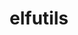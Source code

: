 ---
title: "elfutils"
layout: cache
categories: [package, develop-2023-08-13]
meta: {"versions": ["0.189"], "compilers": ["gcc@=11.1.0", "gcc@=11.3.0", "gcc@=7.3.1", "gcc@=7.5.0", "oneapi@=2023.2.0"], "oss": ["amzn2", "ubuntu18.04", "ubuntu20.04", "ubuntu22.04"], "platforms": ["linux"], "targets": ["aarch64", "neoverse_n1", "ppc64le", "x86_64", "x86_64_v3"], "stacks": ["data-vis-sdk", "e4s", "e4s-oneapi", "e4s-power", "gpu-tests", "ml-linux-x86_64-rocm", "radiuss", "radiuss-aws", "radiuss-aws-aarch64", "root", "tutorial"], "num_specs": 9, "num_specs_by_stack": {"root": 9, "radiuss-aws-aarch64": 2, "radiuss-aws": 1, "radiuss": 1, "e4s-power": 1, "e4s-oneapi": 1, "gpu-tests": 1, "e4s": 1, "data-vis-sdk": 1, "tutorial": 1, "ml-linux-x86_64-rocm": 1}}
spec_details: [{"hash": "lxyg225ulssxvksnc4smmvc64my34aoa", "compiler": "gcc@=7.3.1", "versions": ["0.189"], "os": "amzn2", "platform": "linux", "target": "aarch64", "variants": ["build_system=autotools", "~debuginfod", "+nls"], "stacks": ["root", "radiuss-aws-aarch64"], "size": "-", "tarball": "https://binaries.spack.io/releases/develop-2023-08-13/build_cache/linux-amzn2-aarch64/gcc-7.3.1/elfutils-0.189/linux-amzn2-aarch64-gcc-7.3.1-elfutils-0.189-lxyg225ulssxvksnc4smmvc64my34aoa.spack"}, {"hash": "4hatwp5dvjslrdpjnyz7bjuqpzpl3lcg", "compiler": "gcc@=7.3.1", "versions": ["0.189"], "os": "amzn2", "platform": "linux", "target": "neoverse_n1", "variants": ["build_system=autotools", "~debuginfod", "+nls"], "stacks": ["root", "radiuss-aws-aarch64"], "size": "-", "tarball": "https://binaries.spack.io/releases/develop-2023-08-13/build_cache/linux-amzn2-neoverse_n1/gcc-7.3.1/elfutils-0.189/linux-amzn2-neoverse_n1-gcc-7.3.1-elfutils-0.189-4hatwp5dvjslrdpjnyz7bjuqpzpl3lcg.spack"}, {"hash": "yxe3a3e6sg5p63n2qhm7fpb4f27yq2ok", "compiler": "gcc@=7.3.1", "versions": ["0.189"], "os": "amzn2", "platform": "linux", "target": "x86_64_v3", "variants": ["build_system=autotools", "~debuginfod", "+nls"], "stacks": ["radiuss-aws", "root"], "size": "-", "tarball": "https://binaries.spack.io/releases/develop-2023-08-13/build_cache/linux-amzn2-x86_64_v3/gcc-7.3.1/elfutils-0.189/linux-amzn2-x86_64_v3-gcc-7.3.1-elfutils-0.189-yxe3a3e6sg5p63n2qhm7fpb4f27yq2ok.spack"}, {"hash": "sxo4spem5zf5gz6k6saej7jsdfrgvdhn", "compiler": "gcc@=7.5.0", "versions": ["0.189"], "os": "ubuntu18.04", "platform": "linux", "target": "x86_64_v3", "variants": ["build_system=autotools", "~debuginfod", "+nls"], "stacks": ["radiuss", "root"], "size": "-", "tarball": "https://binaries.spack.io/releases/develop-2023-08-13/build_cache/linux-ubuntu18.04-x86_64_v3/gcc-7.5.0/elfutils-0.189/linux-ubuntu18.04-x86_64_v3-gcc-7.5.0-elfutils-0.189-sxo4spem5zf5gz6k6saej7jsdfrgvdhn.spack"}, {"hash": "3g7olxdyzhgkutxkvqnjmifx3qniztj6", "compiler": "gcc@=11.1.0", "versions": ["0.189"], "os": "ubuntu20.04", "platform": "linux", "target": "ppc64le", "variants": ["build_system=autotools", "~debuginfod", "~nls"], "stacks": ["root", "e4s-power"], "size": "-", "tarball": "https://binaries.spack.io/releases/develop-2023-08-13/build_cache/linux-ubuntu20.04-ppc64le/gcc-11.1.0/elfutils-0.189/linux-ubuntu20.04-ppc64le-gcc-11.1.0-elfutils-0.189-3g7olxdyzhgkutxkvqnjmifx3qniztj6.spack"}, {"hash": "34hgnu7divguzsi4k4kdjcombezge44s", "compiler": "oneapi@=2023.2.0", "versions": ["0.189"], "os": "ubuntu20.04", "platform": "linux", "target": "x86_64", "variants": ["build_system=autotools", "~debuginfod", "~nls"], "stacks": ["root", "e4s-oneapi"], "size": "-", "tarball": "https://binaries.spack.io/releases/develop-2023-08-13/build_cache/linux-ubuntu20.04-x86_64/oneapi-2023.2.0/elfutils-0.189/linux-ubuntu20.04-x86_64-oneapi-2023.2.0-elfutils-0.189-34hgnu7divguzsi4k4kdjcombezge44s.spack"}, {"hash": "j4nx7aqjc7gvo6dq7qngo6ymwhqv6jxi", "compiler": "gcc@=11.1.0", "versions": ["0.189"], "os": "ubuntu20.04", "platform": "linux", "target": "x86_64_v3", "variants": ["build_system=autotools", "~debuginfod", "~nls"], "stacks": ["gpu-tests", "e4s", "root"], "size": "-", "tarball": "https://binaries.spack.io/releases/develop-2023-08-13/build_cache/linux-ubuntu20.04-x86_64_v3/gcc-11.1.0/elfutils-0.189/linux-ubuntu20.04-x86_64_v3-gcc-11.1.0-elfutils-0.189-j4nx7aqjc7gvo6dq7qngo6ymwhqv6jxi.spack"}, {"hash": "edt6wfqu243bshfkny3grg67luclgnon", "compiler": "gcc@=11.1.0", "versions": ["0.189"], "os": "ubuntu20.04", "platform": "linux", "target": "x86_64_v3", "variants": ["build_system=autotools", "~debuginfod", "+nls"], "stacks": ["data-vis-sdk", "root"], "size": "-", "tarball": "https://binaries.spack.io/releases/develop-2023-08-13/build_cache/linux-ubuntu20.04-x86_64_v3/gcc-11.1.0/elfutils-0.189/linux-ubuntu20.04-x86_64_v3-gcc-11.1.0-elfutils-0.189-edt6wfqu243bshfkny3grg67luclgnon.spack"}, {"hash": "txxx7immozq7q66gywq7hrg4ndrjpmsd", "compiler": "gcc@=11.3.0", "versions": ["0.189"], "os": "ubuntu22.04", "platform": "linux", "target": "x86_64_v3", "variants": ["build_system=autotools", "~debuginfod", "+nls"], "stacks": ["tutorial", "ml-linux-x86_64-rocm", "root"], "size": "-", "tarball": "https://binaries.spack.io/releases/develop-2023-08-13/build_cache/linux-ubuntu22.04-x86_64_v3/gcc-11.3.0/elfutils-0.189/linux-ubuntu22.04-x86_64_v3-gcc-11.3.0-elfutils-0.189-txxx7immozq7q66gywq7hrg4ndrjpmsd.spack"}]
---